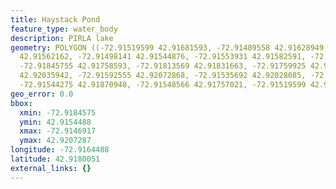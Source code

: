 ```yaml
---
title: Haystack Pond
feature_type: water_body
description: PIRLA lake
geometry: POLYGON ((-72.91519599 42.91681593, -72.91489558 42.91628949, -72.91469173
  42.91562162, -72.91498141 42.91544876, -72.91553931 42.91582591, -72.9174705 42.91635235,
  -72.91845755 42.91758593, -72.91813569 42.91831663, -72.91759925 42.91874091, -72.91667657
  42.92035942, -72.91592555 42.92072868, -72.91535692 42.92028085, -72.9150887 42.91992729,
  -72.91544275 42.91870948, -72.91548566 42.91757021, -72.91519599 42.91681593))
geo_error: 0.0
bbox:
  xmin: -72.9184575
  ymin: 42.9154488
  xmax: -72.9146917
  ymax: 42.9207287
longitude: -72.9164488
latitude: 42.9180051
external_links: {}
---
```


